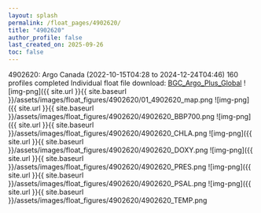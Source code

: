 ```yaml
---
layout: splash
permalink: /float_pages/4902620/
title: "4902620"
author_profile: false
last_created_on: 2025-09-26
toc: false
---
```

 
4902620: Argo Canada (2022-10-15T04:28 to 2024-12-24T04:46)
160 profiles completed
Individual float file download: [BGC_Argo_Plus_Global](https://ftp.soest.hawaii.edu/bgc_argo_plus/Individual_Floats/outliers_removed/4902620_Sprof_processed.nc)
![img-png]({{ site.url }}{{ site.baseurl }}/assets/images/float_figures/4902620/01_4902620_map.png
![img-png]({{ site.url }}{{ site.baseurl }}/assets/images/float_figures/4902620/4902620_BBP700.png
![img-png]({{ site.url }}{{ site.baseurl }}/assets/images/float_figures/4902620/4902620_CHLA.png
![img-png]({{ site.url }}{{ site.baseurl }}/assets/images/float_figures/4902620/4902620_DOXY.png
![img-png]({{ site.url }}{{ site.baseurl }}/assets/images/float_figures/4902620/4902620_PRES.png
![img-png]({{ site.url }}{{ site.baseurl }}/assets/images/float_figures/4902620/4902620_PSAL.png
![img-png]({{ site.url }}{{ site.baseurl }}/assets/images/float_figures/4902620/4902620_TEMP.png
